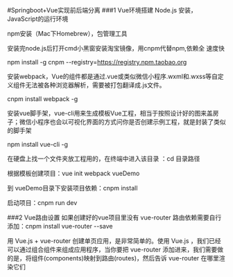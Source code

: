#Springboot+Vue实现前后端分离
###1 Vue环境搭建
Node.js 安装，JavaScript的运行环境

npm安装（Mac下Homebrew），包管理工具

安装完node.js后打开cmd小黑窗安装淘宝镜像，用cnpm代替npm,依赖全 速度快

npm install -g cnpm --registry=https://registry.npm.taobao.org

安装webpack，Vue的组件都是通过.vue或类似微信小程序.wxml和.wxss等自定义组件无法被各种浏览器解析，需要被打包翻译成.js文件。

cnpm install webpack -g

安装vue脚手架，vue-cli用来生成模板Vue工程，相当于按照设计好的图来盖房子；微信小程序也会以可视化界面的方式问你是否创建示例工程，就是封装了类似的脚手架

npm install vue-cli -g

在硬盘上找一个文件夹放工程用的，在终端中进入该目录  ：cd 目录路径

根据模板创建项目：vue init webpack vueDemo

到 vueDemo目录下安装项目依赖：cnpm install

启动项目：cnpm run  dev

###2 Vue路由设置
如果创建好的vue项目里没有 vue-router 路由依赖需要自行添加：cnpm install vue-router --save

用 Vue.js + vue-router 创建单页应用，是非常简单的。使用 Vue.js ，我们已经可以通过组合组件来组成应用程序，当你要把 vue-router 添加进来，我们需要做的是，将组件(components)映射到路由(routes)，然后告诉 vue-router 在哪里渲染它们

